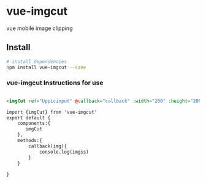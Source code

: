 # vue-imgcut

vue mobile image clipping

## Install

``` bash
# install dependencies
npm install vue-imgcut --save
```


###  vue-imgcut Instructions for use 

``` html

<imgCut ref="Uppicinput" @callback="callback" :width="200" :height="200"></imgCut>

import {imgCut} from 'vue-imgcut'
export default {
    components:{
       imgCut
	},
	methods:{
		callback(img){
			console.log(imgss)
		}
	}
	
}

```


